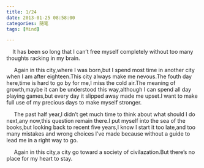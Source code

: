 ```yaml
---
title: 1/24
date: 2013-01-25 08:58:00
categories: 随笔
tags: [Mind]

---
```

    It has been so long that I can’t free myself completely without too many thoughts racking in my brain.

     Again in this city,where I was born,but I spend most time in another city when I am after eighteen.This city always make me nevous.The fouth day here,time is hard to go by for me,I miss the cold air.The meaning of growth,maybe it can be understood this way,although I can spend all day playing games,but every day it slipped away made me upset.I want to make full use of my precious days to make myself stronger.

     The past half year,I didn’t get much time to think about what should I do next,any now,this question remain there.I put myself into the sea of the books,but looking back to recent five years,I know I start it too late,and too many mistakes and wrong choices I’ve made because without a guide to lead me in a right way to go.

     Again in this city,a city go toward a society of civilazation.But there’s no place for my heart to stay.